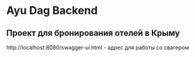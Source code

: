 # Ayu Dag Backend
## Проект для бронирования отелей в Крыму

http://localhost:8080/swagger-ui.html - адрес для работы со свагером



